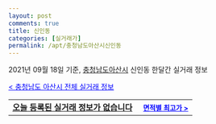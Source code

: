 ```yaml
---
layout: post
comments: true
title: 신인동
categories: [실거래가]
permalink: /apt/충청남도아산시신인동
---
```


2021년 09월 18일 기준, <a href="/apt/충청남도아산시">충청남도아산시</a> 신인동 한달간 실거래 정보

<a style="color: blue;" href="/apt/충청남도아산시">< 충청남도 아산시 전체 실거래 정보</a>
<!---- start ---->
<table>
  <tr>
    <td colspan="4" style="font-weight: bold;"><a href="/apt/충청남도아산시신인동{name_without_space}">오늘 등록된 실거래 정보가 없습니다</a> &nbsp;&nbsp;&nbsp; <a style="color: blue; font-size: smaller;" href="/apt/충청남도아산시신인동{name_without_space}">면적별 최고가 ></a></td>
  </tr>
    
</table>
<!---- end ---->
    